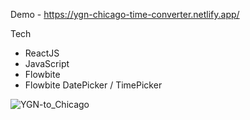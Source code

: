 Demo - https://ygn-chicago-time-converter.netlify.app/

Tech
- ReactJS
- JavaScript
- Flowbite
- Flowbite DatePicker / TimePicker

![YGN-to_Chicago](https://github.com/user-attachments/assets/90a22348-0ebf-46dc-92a2-c41abe6f6928)

